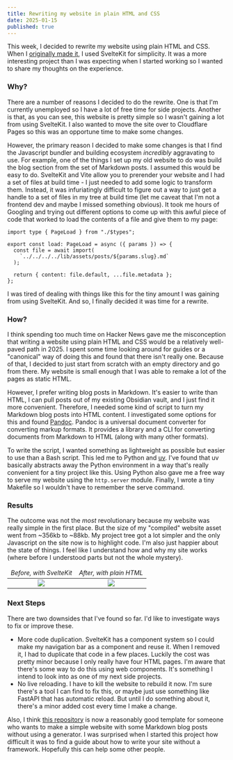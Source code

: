 ```yaml
---
title: Rewriting my website in plain HTML and CSS
date: 2025-01-15
published: true
---
```


This week, I decided to rewrite my website using plain HTML and CSS. When I [originally made
it][agio], I used SvelteKit for simplicity. It was a more interesting project than I was expecting
when I started working so I wanted to share my thoughts on the experience.

### Why?

There are a number of reasons I decided to do the rewrite. One is that I'm currently unemployed so I
have a lot of free time for side projects. Another is that, as you can see, this website is pretty
simple so I wasn't gaining a lot from using SvelteKit. I also wanted to move the site over to
Cloudflare Pages so this was an opportune time to make some changes.

However, the primary reason I decided to make some changes is that I find the Javascript bundler and
building ecosystem _incredibly_ aggravating to use. For example, one of the things I set up my old
website to do was build the blog section from the set of Markdown posts. I assumed this would be
easy to do. SvelteKit and Vite allow you to prerender your website and I had a set of files at build
time - I just needed to add some logic to transform them. Instead, it was infuriatingly difficult to
figure out a way to just get a handle to a set of files in my tree at build time (let me caveat that
I'm not a frontend dev and maybe I missed something obvious). It took me hours of Googling and
trying out different options to come up with this awful piece of code that worked to load the
contents of a file and give them to my page:

```
import type { PageLoad } from "./$types";

export const load: PageLoad = async ({ params }) => {
  const file = await import(
    `../../../../lib/assets/posts/${params.slug}.md`
  );

  return { content: file.default, ...file.metadata };
};
```

I was tired of dealing with things like this for the tiny amount I was gaining from using SvelteKit.
And so, I finally decided it was time for a rewrite.

### How?

I think spending too much time on Hacker News gave me the misconception that writing a website using
plain HTML and CSS would be a relatively well-paved path in 2025. I spent some time looking around
for guides or a "canonical" way of doing this and found that there isn't really one. Because of
that, I decided to just start from scratch with an empty directory and go from there. My website is
small enough that I was able to remake a lot of the pages as static HTML.

However, I prefer writing blog posts in Markdown. It's easier to write than HTML, I can pull posts
out of my existing Obsidian vault, and I just find it more convenient. Therefore, I needed some kind
of script to turn my Markdown blog posts into HTML content. I investigated some options for this and
found [Pandoc][pandoc]. Pandoc is a universal document converter for converting markup formats. It
provides a library and a CLI for converting documents from Markdown to HTML (along with many other
formats).

To write the script, I wanted something as lightweight as possible but easier to use than a Bash
script. This led me to Python and [uv][uv]. I've found that uv basically abstracts away the Python
environment in a way that's really convenient for a tiny project like this. Using Python also gave
me a free way to serve my website using the `http.server` module. Finally, I wrote a tiny Makefile
so I wouldn't have to remember the serve command.

### Results

The outcome was not the _most_ revolutionary because my website was really simple in the first
place. But the size of my "compiled" website asset went from ~356kb to ~88kb. My project tree got a
lot simpler and the only Javascript on the site now is to highlight code. I'm also just happier
about the state of things. I feel like I understand how and why my site works (where before I
understood parts but not the whole mystery).

<table>
  <thead style="vertical-align: bottom; text-align: center;">
    <tr>
      <td><i class="subtext" style="font-size: 14px;">Before, with SvelteKit</i></td>
      <td><i class="subtext" style="font-size: 14px;">After, with plain HTML</i></td>
    </tr>
  </thead>
  <tbody style="vertical-align: top; text-align: center;">
    <tr>
      <td><img src="../rewrite-plain-html-before.png" /></td>
      <td><img src="../rewrite-plain-html-after.png" /></td>
  </tbody>
</table>

### Next Steps

There are two downsides that I've found so far. I'd like to investigate ways to fix or improve
these.

- More code duplication. SvelteKit has a component system so I could make my navigation bar as a
  component and reuse it. When I removed it, I had to duplicate that code in a few places. Luckily
  the cost was pretty minor because I only really have four HTML pages. I'm aware that there's some
  way to do this using web components. It's something I intend to look into as one of my next side
  projects.
- No live reloading. I have to kill the website to rebuild it now. I'm sure there's a tool I can
  find to fix this, or maybe just use something like FastAPI that has automatic reload. But until I
  do something about it, there's a minor added cost every time I make a change.

Also, I think [this repository][repo] is now a reasonably good template for someone who wants to
make a simple website with some Markdown blog posts without using a generator. I was surprised when
I started this project how difficult it was to find a guide about how to write your site without a
framework. Hopefully this can help some other people.

[agio]: https://github.com/arnath/arnath.github.io
[pandoc]: https://pandoc.org/
[uv]: https://docs.astral.sh/uv/
[repo]: https://github.com/arnath/vijayp.dev
